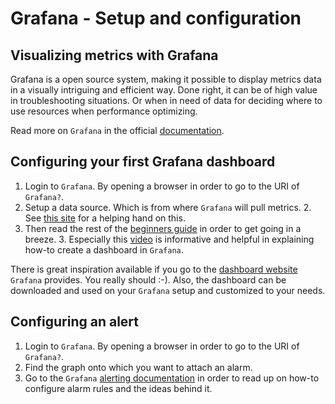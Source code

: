 # Grafana - Setup and configuration

## Visualizing metrics with Grafana

Grafana is a open source system, making it possible to display metrics data in a visually intriguing and efficient way. Done right, it can be of high value in troubleshooting situations. Or when in need of data for deciding where to use resources when performance optimizing.

Read more on `Grafana` in the official [documentation](http://docs.grafana.org/).

## Configuring your first Grafana dashboard

1. Login to `Grafana`. By opening a browser in order to go to the URI of `Grafana?`.
2. Setup a data source. Which is from where `Grafana` will pull metrics.
    2. See [this site](http://docs.grafana.org/guides/getting_started/#how-to-add-a-data-source) for a helping hand on this.
3. Then read the rest of the [beginners guide](http://docs.grafana.org/guides/getting_started/#beginner-guides) in order to get going in a breeze.
    3. Especially this [video](https://www.youtube.com/watch?v=sKNZMtoSHN4) is informative and helpful in explaining how-to create a dashboard in `Grafana`.

There is great inspiration available if you go to the [dashboard website](https://grafana.com/dashboards) `Grafana` provides. You really should :-). Also, the dashboard can be downloaded and used on your `Grafana` setup and customized to your needs.

## Configuring an alert

1. Login to `Grafana`. By opening a browser in order to go to the URI of `Grafana?`.
2. Find the graph onto which you want to attach an alarm.
3. Go to the `Grafana` [alerting documentation](http://docs.grafana.org/alerting/rules/) in order to read up on how-to configure alarm rules and the ideas behind it.